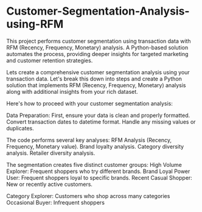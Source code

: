 # Customer-Segmentation-Analysis-using-RFM
This project performs customer segmentation using transaction data with RFM (Recency, Frequency, Monetary) analysis. A Python-based solution automates the process, providing deeper insights for targeted marketing and customer retention strategies.


Lets create a comprehensive customer segmentation analysis using your transaction data. Let's break this down into steps and create a Python solution that implements RFM (Recency, Frequency, Monetary) analysis along with additional insights from your rich dataset.

Here's how to proceed with your customer segmentation analysis:

Data Preparation:
First, ensure your data is clean and properly formatted.
Convert transaction dates to datetime format.
Handle any missing values or duplicates.

The code performs several key analyses:
RFM Analysis (Recency, Frequency, Monetary value).
Brand loyalty analysis.
Category diversity analysis.
Retailer diversity analysis.

The segmentation creates five distinct customer groups:
High Volume Explorer: Frequent shoppers who try different brands.
Brand Loyal Power User: Frequent shoppers loyal to specific brands.
Recent Casual Shopper: New or recently active customers.

Category Explorer: Customers who shop across many categories
Occasional Buyer: Infrequent shoppers
